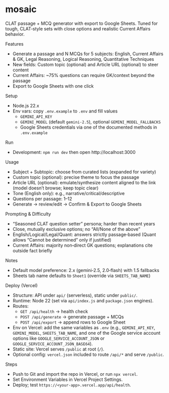 # mosaic

CLAT passage + MCQ generator with export to Google Sheets. Tuned for tough, CLAT‑style sets with close options and realistic Current Affairs behavior.

Features
- Generate a passage and N MCQs for 5 subjects: English, Current Affairs & GK, Legal Reasoning, Logical Reasoning, Quantitative Techniques
- New fields: Custom topic (optional) and Article URL (optional) to steer content
- Current Affairs: ~75% questions can require GK/context beyond the passage
- Export to Google Sheets with one click

Setup
- Node.js 22.x
- Env vars: copy `.env.example` to `.env` and fill values
  - `GEMINI_API_KEY`
  - `GEMINI_MODEL` (default `gemini-2.5`), optional `GEMINI_MODEL_FALLBACKS`
  - Google Sheets credentials via one of the documented methods in `.env.example`

Run
- Development: `npm run dev` then open http://localhost:3000

Usage
- Subject + Subtopic: choose from curated lists (expanded for variety)
- Custom topic (optional): precise theme to focus the passage
- Article URL (optional): emulate/synthesize content aligned to the link (model doesn’t browse; keep topic clear)
- Tone (English only): e.g., narrative/critical/descriptive
- Questions per passage: 1–12
- Generate → review/edit → Confirm & Export to Google Sheets

Prompting & Difficulty
- “Seasoned CLAT question setter” persona; harder than recent years
- Close, mutually exclusive options; no “All/None of the above”
- English/Logical/Legal/Quant: answers strictly passage‑based (Quant allows “Cannot be determined” only if justified)
- Current Affairs: majority non‑direct GK questions; explanations cite outside fact briefly

Notes
- Default model preference: 2.x (gemini‑2.5, 2.0‑flash) with 1.5 fallbacks
- Sheets tab name defaults to `Sheet1` (override via `SHEETS_TAB_NAME`)

Deploy (Vercel)
- Structure: API under `api/` (serverless), static under `public/`.
- Runtime: Node 22 (set via `api/index.js` and `package.json` engines).
- Routes:
  - `GET /api/health` → health check
  - `POST /api/generate` → generate passage + MCQs
  - `POST /api/export` → append rows to Google Sheet
- Env on Vercel: add the same variables as `.env` (e.g., `GEMINI_API_KEY`, `GEMINI_MODEL`, `SHEETS_TAB_NAME`, and one of the Google service account options like `GOOGLE_SERVICE_ACCOUNT_JSON` or `GOOGLE_SERVICE_ACCOUNT_JSON_BASE64`).
- Static site: Vercel serves `/public` at root (`/`).
- Optional config: `vercel.json` included to route `/api/*` and serve `/public`.

Steps
- Push to Git and import the repo in Vercel, or run `npx vercel`.
- Set Environment Variables in Vercel Project Settings.
- Deploy; test `https://<your-app>.vercel.app/api/health`.
